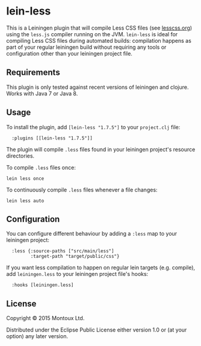 # lein-less

This is a Leiningen plugin that will compile Less CSS files (see [lesscss.org](http://lesscss.org)) using the `less.js` 
compiler running on the JVM. `lein-less` is ideal for compiling Less CSS files during automated builds: compilation 
happens as part of your regular leiningen build without requiring any tools or configuration other than your leiningen 
project file.

## Requirements

This plugin is only tested against recent versions of leiningen and clojure. Works with Java 7 or Java 8.

## Usage

To install the plugin, add `[lein-less "1.7.5"]` to your `project.clj` file:

```
  :plugins [[lein-less "1.7.5"]]
```

The plugin will compile `.less` files found in your leiningen project's resource directories.

To compile `.less` files once:

```
lein less once
```

To continuously compile `.less` files whenever a file changes:

```
lein less auto
```

## Configuration

You can configure different behaviour by adding a `:less` map to your leiningen project:

```
  :less {:source-paths ["src/main/less"]
         :target-path "target/public/css"}
```

If you want less compilation to happen on regular lein targets (e.g. compile),
add `leiningen.less` to your leiningen project file's hooks:

```
  :hooks [leiningen.less]
```

## License

Copyright © 2015 Montoux Ltd.

Distributed under the Eclipse Public License either version 1.0 or (at your option) any later version.
